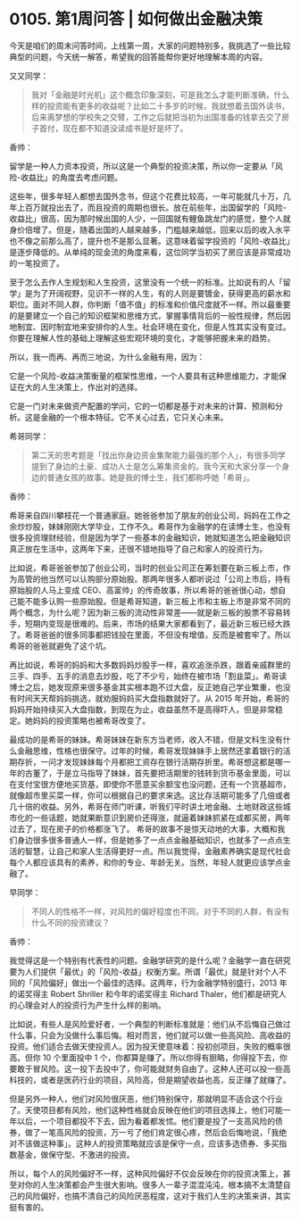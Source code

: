 # 0105. 第1周问答 | 如何做出金融决策

今天是咱们的周末问答时间，上线第一周，大家的问题特别多，我挑选了一些比较典型的问题，今天统一解答，希望我的回答能帮你更好地理解本周的内容。 

又又同学：

> 我对「金融是时光机」这个概念印象深刻，可是我怎么才能判断准确，什么样的投资能有更多的收益呢？比如二十多岁的时候，我就想着去国外读书，后来离梦想的学校失之交臂，工作之后就把当初为出国准备的钱拿去交了房子首付，现在都不知道没读成书是好是坏了。

香帅：

留学是一种人力资本投资，所以这是一个典型的投资决策，所以你一定要从「风险-收益比」的角度去考虑问题。

这些年，很多年轻人都想去国外念书，但这个花费比较高，一年可能就几十万，几年上百万就投出去了，而且投资的周期也很长。放在前些年，出国留学的「风险-收益比」很高，因为那时候出国的人少，一回国就有鲤鱼跳龙门的感觉，整个人就身价倍增了。但是，随着出国的人越来越多，门槛越来越低，回来以后的收入水平也不像之前那么高了，提升也不是那么显著。这意味着留学投资的「风险-收益比」是逐步降低的。从单纯的现金流的角度来看，这位同学当初买了房应该是非常成功的一笔投资了。

至于怎么去作人生规划和人生投资，这里没有一个统一的标准。比如说有的人「留学」是为了开阔视野，见识不一样的人生，有的人则是要镀金，获得更高的薪水和职位。面对不同人群，你判断「值不值」的标准和价值尺度就不一样。所以最重要的是要建立一个自己的知识框架和思维方式，掌握事情背后的一般性规律，然后因地制宜、因时制宜地来安排你的人生。社会环境在变化，但是人性其实没有变过。你要在理解人性的基础上理解这些宏观环境的变化，才能够把握未来的趋势。

所以，我一而再、再而三地说，为什么金融有用，因为：

它是一个风险-收益决策衡量的框架性思维，一个人要具有这种思维能力，才能保证在大的人生决策上，作出对的选择。

它是一门对未来做资产配置的学问，它的一切都是基于对未来的计算、预测和分析。这是金融的一个根本特征。它不关心过去，它只关心未来。 

希哥同学：

> 第二天的思考题是「找出你身边资金集聚能力最强的那个人」，有很多同学提到了身边的土豪、成功人士是怎么筹集资金的。我今天和大家分享一个身边的普通女孩的故事。她是我的博士生，我们都称呼她「希哥」。

香帅：

希哥来自四川攀枝花一个普通家庭。她爸爸参加了朋友的创业公司，妈妈在工作之余炒炒股，妹妹刚刚大学毕业，工作不久。希哥作为金融学的在读博士生，也没有很多投资理财经验，但是因为学了一些基本的金融知识，她就知道怎么把金融知识真正放在生活中，这两年下来，还很不错地指导了自己和家人的投资行为。

比如说，希哥爸爸参加了创业公司，当时的创业公司正在筹划要在新三板上市，作为高管的他当然可以认购部分原始股。那两年很多人都听说过「公司上市后，持有原始股的人马上变成 CEO、高富帅」的传奇故事，所以希哥的爸爸很心动，想自己能不能多认购一些原始股。但是希哥知道，新三板上市和主板上市是非常不同的两个概念，为什么呢？因为新三板的流动性非常差——就是新三板的股票不容易转手，短期内变现是很难的。后来，市场的结果大家都看到了，最近新三板已经大跌了。希哥爸爸的很多同事都把钱投在里面，不但没有增值，反而是被套牢了。所以希哥的爸爸就避免了这个坑。

再比如说，希哥的妈妈和大多数妈妈炒股手一样，喜欢追涨杀跌，跟着亲戚群里的三手、四手、五手的消息去炒股，吃了不少亏，始终在被市场「割韭菜」。希哥读博士之后，她发现原来很多基金其实根本跑不过大盘，反正她自己学业繁重，也没有时间天天帮妈妈挑选，就劝服妈妈买大盘指数就好了。从 2015 年开始，希哥的妈妈开始持续买入大盘指数，到现在为止，收益虽然不是高得吓人，但是非常稳定。她妈妈的投资策略也被希哥改变了。

最成功的是希哥的妹妹。希哥妹妹在新东方当老师，收入不错，但是文科生没有什么金融思维，性格也很保守。过年的时候，希哥发现妹妹手上居然还拿着银行的活期存折，一问才发现妹妹每个月都把工资存在银行活期存折里。希哥想这都是哪一年的古董了，于是立马指导了妹妹，首先要把活期里的钱转到货币基金里面，可以在支付宝很方便地买货基，即使你不愿意买余额宝也没问题，还有一个货基超市，就像超市里买菜一样，你可以根据自己的要求来选。这比存活期可能多了几倍或者几十倍的收益。另外，希哥在师门听课，听我们平时讲土地金融、土地财政这些城市化的一些话题，她就果断意识到房价还得涨，就逼着妹妹抓紧在成都买房，两年过去了，现在房子的价格都涨飞了。
希哥的故事不是惊天动地的大事，大概和我们身边很多很多普通人一样，但是她多了一点点金融基础知识，也就多了一点点生活的智慧，让自己和家人生活得更好一点。所以我觉得，金融素养确实是现代社会每个人都应该具有的素养，和你的专业、年龄无关。当然，年轻人就更应该学点金融了。

早同学：

> 不同人的性格不一样，对风险的偏好程度也不同，对于不同的人群，有没有什么不同的投资建议？

香帅：

我觉得这是一个特别有代表性的问题。金融学研究的是什么呢？金融学一直在研究要为人们提供「最优」的「风险-收益」权衡方案。所谓「最优」就是针对个人不同的「风险偏好」做出一个最佳的选择。这两年，行为金融学特别盛行，2013 年的诺奖得主 Robert Shriller 和今年的诺奖得主 Richard Thaler，他们都是研究人的心理会对人的投资行为产生什么样的影响。

比如说，有些人是风险爱好者，一个典型的判断标准就是：他们从不后悔自己做过什么事，只会为没做什么事后悔。相对而言，他们就可以做一些高风险、高收益的投资。他们适合去做天使投资人。因为投天使意味着：投初创项目，失败的概率很高。但你 10 个里面投中 1 个，你都算是赚了。所以你得有胆略，你得投下去，你要敢于冒风险。这一投下去投中了，你可能就财务自由了。这种人还可以投一些高科技的，或者是医药行业的项目，风险高，但是期望收益也高，反正赚了就赚了。

但是另外一种人，他们对风险很厌恶，他们特别保守，那就明显不适合这个行业了。天使项目都有风险，他们这种性格就会反映在他们的项目选择上，他们可能一年以后，一个项目都投不下去，因为看着都发怵。他们要是投了一支高风险的债券，做了一笔高风险的投资，万一亏了他们肯定很心疼，然后会后悔地说，「我绝对不该做这种事」。这种人的投资策略就应该是保守一点，应该多选债券、多买指数基金，做保守型、不激进的投资。

所以，每个人的风险偏好不一样，这种风险偏好不仅会反映在你的投资决策上，甚至对你的人生决策都会产生很大影响。很多人一辈子混混沌沌，根本搞不太清楚自己的风险偏好，也搞不清自己的风险厌恶程度，这对于我们人生的决策来讲，其实挺有害的。  



